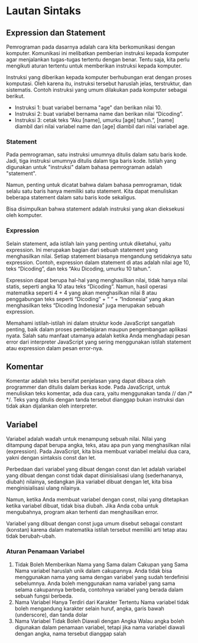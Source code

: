 # Lautan Sintaks

## Expression dan Statement

Pemrograman pada dasarnya adalah cara kita berkomunikasi dengan komputer. Komunikasi ini melibatkan pemberian instruksi kepada komputer agar menjalankan tugas-tugas tertentu dengan benar. Tentu saja, kita perlu mengikuti aturan tertentu untuk memberikan instruksi kepada komputer.

Instruksi yang diberikan kepada komputer berhubungan erat dengan proses komputasi. Oleh karena itu, instruksi tersebut haruslah jelas, terstruktur, dan sistematis. Contoh instruksi yang umum dilakukan pada komputer sebagai berikut.

- Instruksi 1: buat variabel bernama "age" dan berikan nilai 10.
- Instruksi 2: buat variabel bernama name dan berikan nilai “Dicoding”.
- Instruksi 3: cetak teks “Aku [name], umurku [age] tahun.”, [name] diambil dari nilai variabel name dan [age] diambil dari nilai variabel age.

### Statement

Pada pemrograman, satu instruksi umumnya ditulis dalam satu baris kode. Jadi, tiga instruksi umumnya ditulis dalam tiga baris kode. Istilah yang digunakan untuk "instruksi" dalam bahasa pemrograman adalah "statement".

Namun, penting untuk dicatat bahwa dalam bahasa pemrograman, tidak selalu satu baris hanya memiliki satu statement. Kita dapat menuliskan beberapa statement dalam satu baris kode sekaligus.

Bisa disimpulkan bahwa statement adalah instruksi yang akan dieksekusi oleh komputer.

### Expression

Selain statement, ada istilah lain yang penting untuk diketahui, yaitu expression. Ini merupakan bagian dari sebuah statement yang menghasilkan nilai. Setiap statement biasanya mengandung setidaknya satu expression. Contoh, expression dalam statement di atas adalah nilai age 10, teks “Dicoding”, dan teks “Aku Dicoding, umurku 10 tahun.”.

Expression dapat berupa hal-hal yang menghasilkan nilai, tidak hanya nilai statis, seperti angka 10 atau teks “Dicoding”. Namun, hasil operasi matematika seperti 4 + 4 yang akan menghasilkan nilai 8 atau penggabungan teks seperti “Dicoding” + “ “ + “Indonesia” yang akan menghasilkan teks “Dicoding Indonesia” juga merupakan sebuah expression.

Memahami istilah-istilah ini dalam struktur kode JavaScript sangatlah penting, baik dalam proses pembelajaran maupun pengembangan aplikasi nyata. Salah satu manfaat utamanya adalah ketika Anda menghadapi pesan error dari interpreter JavaScript yang sering menggunakan istilah statement atau expression dalam pesan error-nya.

## Komentar

Komentar adalah teks bersifat penjelasan yang dapat dibaca oleh programmer dan ditulis dalam berkas kode. Pada JavaScript, untuk menuliskan teks komentar, ada dua cara, yaitu menggunakan tanda // dan /\* \*/. Teks yang ditulis dengan tanda tersebut dianggap bukan instruksi dan tidak akan dijalankan oleh interpreter.

## Variabel

Variabel adalah wadah untuk menampung sebuah nilai. Nilai yang ditampung dapat berupa angka, teks, atau apa pun yang menghasilkan nilai (expression). Pada JavaScript, kita bisa membuat variabel melalui dua cara, yakni dengan sintaksis const dan let.

Perbedaan dari variabel yang dibuat dengan const dan let adalah variabel yang dibuat dengan const tidak dapat diinisialisasi ulang (sederhananya, diubah) nilainya, sedangkan jika variabel dibuat dengan let, kita bisa menginisialisasi ulang nilainya.

Namun, ketika Anda membuat variabel dengan const, nilai yang ditetapkan ketika variabel dibuat, tidak bisa diubah. Jika Anda coba untuk mengubahnya, program akan terhenti dan menghasilkan error.

Variabel yang dibuat dengan const juga umum disebut sebagai constant (konstan) karena dalam matematika istilah tersebut memiliki arti tetap atau tidak berubah-ubah.

### Aturan Penamaan Variabel

1. Tidak Boleh Memberikan Nama yang Sama dalam Cakupan yang Sama
   Nama variabel haruslah unik dalam cakupannya. Anda tidak bisa menggunakan nama yang sama dengan variabel yang sudah terdefinisi sebelumnya. Anda boleh menggunakan nama variabel yang sama selama cakupannya berbeda, contohnya variabel yang berada dalam sebuah fungsi berbeda.
2. Nama Variabel Hanya Terdiri dari Karakter Tertentu
   Nama variabel tidak boleh mengandung karakter selain huruf, angka, garis bawah (underscore), dan tanda dolar
3. Nama Variabel Tidak Boleh Diawali dengan Angka
   Walau angka boleh digunakan dalam penamaan variabel, tetapi jika nama variabel diawali dengan angka, nama tersebut dianggap salah
